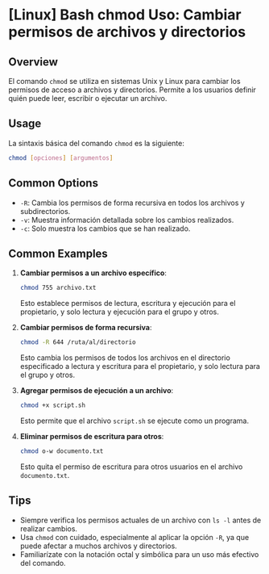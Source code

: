 # [Linux] Bash chmod Uso: Cambiar permisos de archivos y directorios

## Overview
El comando `chmod` se utiliza en sistemas Unix y Linux para cambiar los permisos de acceso a archivos y directorios. Permite a los usuarios definir quién puede leer, escribir o ejecutar un archivo.

## Usage
La sintaxis básica del comando `chmod` es la siguiente:

```bash
chmod [opciones] [argumentos]
```

## Common Options
- `-R`: Cambia los permisos de forma recursiva en todos los archivos y subdirectorios.
- `-v`: Muestra información detallada sobre los cambios realizados.
- `-c`: Solo muestra los cambios que se han realizado.

## Common Examples
1. **Cambiar permisos a un archivo específico**:
   ```bash
   chmod 755 archivo.txt
   ```
   Esto establece permisos de lectura, escritura y ejecución para el propietario, y solo lectura y ejecución para el grupo y otros.

2. **Cambiar permisos de forma recursiva**:
   ```bash
   chmod -R 644 /ruta/al/directorio
   ```
   Esto cambia los permisos de todos los archivos en el directorio especificado a lectura y escritura para el propietario, y solo lectura para el grupo y otros.

3. **Agregar permisos de ejecución a un archivo**:
   ```bash
   chmod +x script.sh
   ```
   Esto permite que el archivo `script.sh` se ejecute como un programa.

4. **Eliminar permisos de escritura para otros**:
   ```bash
   chmod o-w documento.txt
   ```
   Esto quita el permiso de escritura para otros usuarios en el archivo `documento.txt`.

## Tips
- Siempre verifica los permisos actuales de un archivo con `ls -l` antes de realizar cambios.
- Usa `chmod` con cuidado, especialmente al aplicar la opción `-R`, ya que puede afectar a muchos archivos y directorios.
- Familiarízate con la notación octal y simbólica para un uso más efectivo del comando.